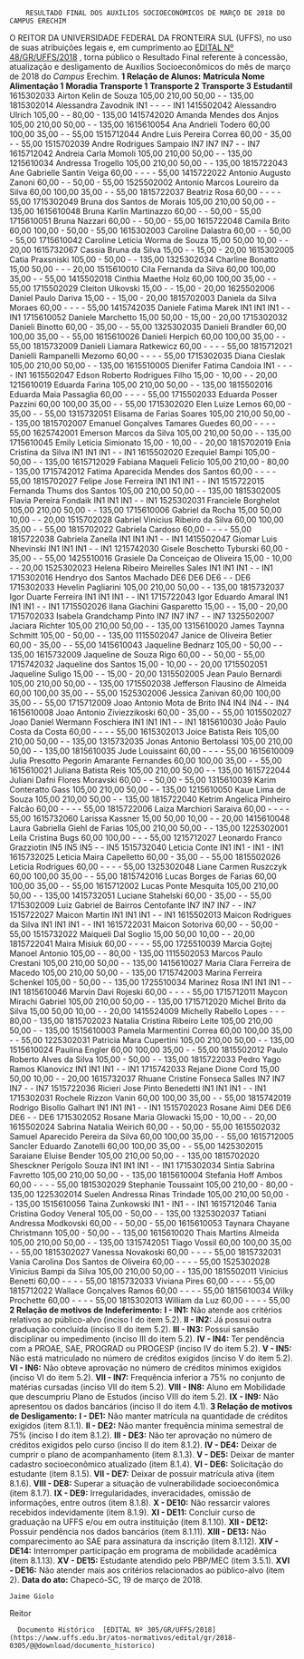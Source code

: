         RESULTADO FINAL DOS AUXÍLIOS SOCIOECONÔMICOS DE MARÇO DE 2018 DO CAMPUS ERECHIM  

 O REITOR DA UNIVERSIDADE FEDERAL DA FRONTEIRA SUL (UFFS), no uso de suas atribuições legais e, em cumprimento ao [EDITAL Nº 48/GR/UFFS/2018](https://www.uffs.edu.br/atos-normativos/edital/gr/2018-0048)  , torna público o Resultado Final referente à concessão, atualização e desligamento de Auxílios Socioeconômicos do mês de março de 2018 do *Campus* Erechim.  **1 Relação de Alunos:**      **Matrícula**    **Nome**    **Alimentação 1**    **Moradia**    **Transporte 1**    **Transporte 2**    **Transporte 3**    **Estudantil**      1615302033   Airton Kelin de Souza   105,00   210,00   50,00   -   -   135,00     1815302014   Alessandra Zavodnik   IN1   -   -   -   -   IN1     1415502042   Alessandro Ulrich   105,00   -   -   80,00   -   135,00     1415742020   Amanda Mendes dos Anjos   105,00   210,00   50,00   -   -   135,00     1615610054   Ana Andrieli Todero   60,00   100,00   35,00   -   -   55,00     1515712044   Andre Luis Pereira Correa   60,00   -   35,00   -   -   55,00     1515702039   Andre Rodrigues Sampaio   IN7   IN7   IN7   -   -   IN7     1615712042   Andreia Carla Momoli   105,00   210,00   50,00   -   -   135,00     1215610034   Andressa Trogello   105,00   210,00   50,00   -   -   135,00     1815722043   Ane Gabrielle Santin Veiga   60,00   -   -   -   -   55,00     1415722022   Antonio Augusto Zanoni   60,00   -   -   50,00   -   55,00     1525502002   Antonio Marcos Loureiro da Silva   60,00   100,00   35,00   -   -   55,00     1815722037   Beatriz Rosa   60,00   -   -   -   -   55,00     1715302049   Bruna dos Santos de Morais   105,00   210,00   50,00   -   -   135,00     1615610048   Bruna Karlin Martinazzo   60,00   -   -   50,00   -   55,00     1715610051   Bruna Nazzari   60,00   -   -   50,00   -   55,00     1615722048   Camila Brito   60,00   100,00   -   50,00   -   55,00     1615302003   Caroline Dalastra   60,00   -   -   50,00   -   55,00     1715610042   Caroline Leticia Worma de Souza   15,00   50,00   10,00   -   -   20,00     1615732067   Cassia Bruna da Silva   15,00   -   -   15,00   -   20,00     1615302005   Catia Praxsniski   105,00   -   50,00   -   -   135,00     1325302034   Charline Bonatto   15,00   50,00   -   -   -   20,00     1515610010   Cila Fernanda da Silva   60,00   100,00   35,00   -   -   55,00     1415502018   Cinthia Maethe Holz   60,00   100,00   35,00   -   -   55,00     1715502029   Cleiton Ulkovski   15,00   -   -   15,00   -   20,00     1625502006   Daniel Paulo Dariva   15,00   -   -   15,00   -   20,00     1815702003   Daniela da Silva Moraes   60,00   -   -   -   -   55,00     1415742035   Daniele Fatima Marek   IN1   IN1   IN1   -   -   IN1     1715610052   Daniele Marchetto   15,00   50,00   -   15,00   -   20,00     1715302032   Danieli Binotto   60,00   -   35,00   -   -   55,00     1325302035   Danieli Brandler   60,00   100,00   35,00   -   -   55,00     1615610026   Danieli Herpich   60,00   100,00   35,00   -   -   55,00     1815732009   Danieli Liamara Ratkewicz   60,00   -   -   -   -   55,00     1815712021   Danielli Rampanelli Mezomo   60,00   -   -   -   -   55,00     1715302035   Diana Cieslak   105,00   210,00   50,00   -   -   135,00     1615510005   Dienifer Fatima Candoia   IN1   -   -   -   -   IN1     1615502047   Edson Roberto Rodrigues Filho   15,00   -   10,00   -   -   20,00     1215610019   Eduarda Farina   105,00   210,00   50,00   -   -   135,00     1815502016   Eduarda Maia Passaglia   60,00   -   -   -   -   55,00     1715502033   Eduarda Posser Pazzini   60,00   100,00   35,00   -   -   55,00     1715302020   Elen Luize Lemos   60,00   -   35,00   -   -   55,00     1315732051   Elisama de Farias Soares   105,00   210,00   50,00   -   -   135,00     1815702007   Emanuel Gonçalves Tamares Guedes   60,00   -   -   -   -   55,00     1625742001   Emerson Marcos da Silva   105,00   210,00   50,00   -   -   135,00     1715610045   Emily Leticia Simionato   15,00   -   10,00   -   -   20,00     1815702019   Enia Cristina da Silva   IN1   IN1   IN1   -   -   IN1     1615502020   Ezequiel Bampi   105,00   -   50,00   -   -   135,00     1615712029   Fabiana Maqueli Felicio   105,00   210,00   -   80,00   -   135,00     1715742012   Fatima Aparecida Mendes dos Santos   60,00   -   -   -   -   55,00     1815702027   Felipe Jose Ferreira   IN1   IN1   IN1   -   -   IN1     1515722015   Fernanda Thums dos Santos   105,00   210,00   50,00   -   -   135,00     1815302005   Flavia Pereira Fondaik   IN1   IN1   IN1   -   -   IN1     1525302031   Franciele Borghelot   105,00   210,00   50,00   -   -   135,00     1715610006   Gabriel da Rocha   15,00   50,00   10,00   -   -   20,00     1515702028   Gabriel Vinicius Ribeiro da Silva   60,00   100,00   35,00   -   -   55,00     1815702022   Gabriela Cardoso   60,00   -   -   -   -   55,00     1815722038   Gabriela Zanella   IN1   IN1   IN1   -   -   IN1     1415502047   Giomar Luis Nhevinski   IN1   IN1   IN1   -   -   IN1     1215742030   Gisele Boschetto Tyburski   60,00   -   35,00   -   -   55,00     1425510016   Grasiele Da Conceiçao de Oliveira   15,00   -   10,00   -   -   20,00     1525302023   Helena Ribeiro Meirelles Sales   IN1   IN1   IN1   -   -   IN1     1715302016   Hendryo dos Santos Machado   DE6   DE6   DE6   -   -   DE6     1715302033   Hevelin Pagliarini   105,00   210,00   50,00   -   -   135,00     1815732037   Igor Duarte Ferreira   IN1   IN1   IN1   -   -   IN1     1715722043   Igor Eduardo Amaral   IN1   IN1   IN1   -   -   IN1     1715502026   Ilana Giachini Gasparetto   15,00   -   -   15,00   -   20,00     1715702033   Isabela Grandchamp Pinto   IN7   IN7   IN7   -   -   IN7     1325502007   Jaciara Richter   105,00   210,00   50,00   -   -   135,00     1315610020   James Taynna Schmitt   105,00   -   50,00   -   -   135,00     1115502047   Janice de Oliveira Betier   60,00   -   35,00   -   -   55,00     1415610043   Jaqueline Bednarz   105,00   -   50,00   -   -   135,00     1615732009   Jaqueline de Souza Rigo   60,00   -   -   50,00   -   55,00     1715742032   Jaqueline dos Santos   15,00   -   10,00   -   -   20,00     1715502051   Jaqueline Suligo   15,00   -   -   15,00   -   20,00     1315502005   Jean Paulo Bernardi   105,00   210,00   50,00   -   -   135,00     1715502038   Jefferson Flausino de Almeida   60,00   100,00   35,00   -   -   55,00     1525302006   Jessica Zanivan   60,00   100,00   35,00   -   -   55,00     1715712009   Joao Antonio Mota de Brito   IN4   IN4   IN4   -   -   IN4     1615610008   Joao Antonio Ziviezzikoski   60,00   -   35,00   -   -   55,00     1015502027   Joao Daniel Wermann Foschiera   IN1   IN1   IN1   -   -   IN1     1815610030   João Paulo Costa da Costa   60,00   -   -   -   -   55,00     1615302013   Joice Batista Reis   105,00   210,00   50,00   -   -   135,00     1315732035   Jonas Antonio Bertolassi   105,00   210,00   50,00   -   -   135,00     1815610035   Jude Louissaint   60,00   -   -   -   -   55,00     1615610009   Julia Presotto Pegorin Amarante Fernandes   60,00   100,00   35,00   -   -   55,00     1615610021   Juliana Batista Reis   105,00   210,00   50,00   -   -   135,00     1615722044   Juliani Dafni Flores Moravski   60,00   -   -   50,00   -   55,00     1315610039   Karim Conteratto Gass   105,00   210,00   50,00   -   -   135,00     1215610050   Kaue Lima de Souza   105,00   210,00   50,00   -   -   135,00     1815722040   Ketrim Angelica Pinheiro Falcão   60,00   -   -   -   -   55,00     1815722006   Laiza Marchiori Saraiva   60,00   -   -   -   -   55,00     1615732060   Larissa Kassner   15,00   50,00   10,00   -   -   20,00     1415610048   Laura Gabriella Giehl de Farias   105,00   210,00   50,00   -   -   135,00     1225302001   Leila Cristina Bugs   60,00   100,00   -   -   -   55,00     1215712027   Leonardo Franco Grazziotin   IN5   IN5   IN5   -   -   IN5     1515732040   Leticia Conte   IN1   IN1   -   IN1   -   IN1     1615732025   Leticia Maira Capelletto   60,00   -   35,00   -   -   55,00     1815502026   Leticia Rodrigues   60,00   -   -   -   -   55,00     1325302048   Liane Carmen Ruszczyk   60,00   100,00   35,00   -   -   55,00     1815742016   Lucas Borges de Farias   60,00   100,00   35,00   -   -   55,00     1615712002   Lucas Ponte Mesquita   105,00   210,00   50,00   -   -   135,00     1415732051   Luciane Stahelski   60,00   -   35,00   -   -   55,00     1715302009   Luiz Gabriel de Bairros Centofante   IN7   IN7   IN7   -   -   IN7     1515722027   Maicon Martin   IN1   IN1   IN1   -   -   IN1     1615502013   Maicon Rodrigues da Silva   IN1   IN1   IN1   -   -   IN1     1615722031   Maicon Sotoriva   60,00   -   -   50,00   -   55,00     1515732022   Maiqueli Dal Soglio   15,00   50,00   10,00   -   -   20,00     1815722041   Maira Misiuk   60,00   -   -   -   -   55,00     1725510039   Marcia Gojtej Manoel Antonio   105,00   -   -   80,00   -   135,00     1115502053   Marcos Paulo Crestani   105,00   210,00   50,00   -   -   135,00     1415610027   Maria Clara Ferreira de Macedo   105,00   210,00   50,00   -   -   135,00     1715742003   Marina Ferreira Schenkel   105,00   -   50,00   -   -   135,00     1725510034   Marinez Rosa   IN1   IN1   IN1   -   -   IN1     1815610046   Marvin Davi Rojeski   60,00   -   -   -   -   55,00     1715712011   Maycon Mirachi Gabriel   105,00   210,00   50,00   -   -   135,00     1715712020   Michel Brito da Silva   15,00   50,00   10,00   -   -   20,00     1415524009   Michelly Rabello Lopes   -   -   -   80,00   -   135,00     1815702023   Natalia Cristina Ribeiro Leite   105,00   210,00   50,00   -   -   135,00     1515610003   Pamela Marmentini Correa   60,00   100,00   35,00   -   -   55,00     1225302031   Patricia Mara Cupertini   105,00   210,00   50,00   -   -   135,00     1515610024   Paulina Engler   60,00   100,00   35,00   -   -   55,00     1815502012   Paulo Roberto Alves da Silva   105,00   -   50,00   -   -   135,00     1815722033   Pedro Yago Ramos Klanovicz   IN1   IN1   IN1   -   -   IN1     1715742033   Rejane Dione Cord   15,00   50,00   10,00   -   -   20,00     1615732037   Rhuane Cristine Fonseca Salles   IN7   IN7   IN7   -   -   IN7     1515722036   Ricieri Jose Pinto Benedetti   IN1   IN1   IN1   -   -   IN1     1715302031   Rochele Rizzon Vanin   60,00   100,00   35,00   -   -   55,00     1815742019   Rodrigo Bisollo Galhart   IN1   IN1   IN1   -   -   IN1     1515702023   Rosane Aimi   DE6   DE6   DE6   -   -   DE6     1715302052   Rosane Maria Glowacki   15,00   -   10,00   -   -   20,00     1615502024   Sabrina Natalia Weirich   60,00   -   -   50,00   -   55,00     1615502032   Samuel Aparecido Pereira da Silva   60,00   100,00   35,00   -   -   55,00     1615712005   Sancler Eduardo Zanotelli   60,00   100,00   35,00   -   -   55,00     1425302015   Saraiane Eluise Bender   105,00   210,00   50,00   -   -   135,00     1815702020   Shesckner Perigolo Souza   IN1   IN1   IN1   -   -   IN1     1715302034   Sintia Sabrina Favretto   105,00   210,00   50,00   -   -   135,00     1815610004   Stefania Hoff Ambos   60,00   -   -   -   -   55,00     1815302029   Stephanie Toussaint   105,00   210,00   -   80,00   -   135,00     1225302014   Suelen Andressa Rinas Trindade   105,00   210,00   50,00   -   -   135,00     1515610056   Taina Zunkowski   IN1   -   IN1   -   -   IN1     1615712046   Tania Cristina Godoy Veneral   105,00   -   50,00   -   -   135,00     1325302037   Tatiani Andressa Modkovski   60,00   -   -   50,00   -   55,00     1615610053   Taynara Chayane Christmann   105,00   -   50,00   -   -   135,00     1615610020   Thais Martins Almeida   105,00   210,00   50,00   -   -   135,00     1315742051   Tiago Vossil   60,00   100,00   35,00   -   -   55,00     1815302027   Vanessa Novakoski   60,00   -   -   -   -   55,00     1815732031   Vania Carolina Dos Santos de Oliveira   60,00   -   -   -   -   55,00     1525302028   Vinicius Bampi da Silva   105,00   210,00   50,00   -   -   135,00     1815502011   Vinicius Benetti   60,00   -   -   -   -   55,00     1815732033   Viviana Pires   60,00   -   -   -   -   55,00     1815712022   Wallace Gonçalves Ramos   60,00   -   -   -   -   55,00     1815610034   Wilky Prochette   60,00   -   -   -   -   55,00     1815302013   William da Luz   60,00   -   -   -   -   55,00      **2 Relação de motivos de Indeferimento:**  **I - IN1:** Não atende aos critérios relativos ao público-alvo (inciso I do item 5.2). **II - IN2:** Já possui outra graduação concluída (inciso II do item 5.2). **III - IN3:** Possui sansão disciplinar ou impedimento (inciso III do item 5.2). **IV - IN4:** Ter pendência com a PROAE, SAE, PROGRAD ou PROGESP (inciso IV do item 5.2). **V - IN5:** Não está matriculado no número de créditos exigidos (inciso V do item 5.2). **VI - IN6:** Não obteve aprovação no número de créditos mínimos exigidos (inciso VI do item 5.2). **VII - IN7:** Frequência inferior a 75% no conjunto de matérias cursadas (inciso VII do item 5.2). **VIII - IN8:** Aluno em Mobilidade que descumpriu Plano de Estudos (inciso VIII do item 5.2). **IX - IN9:** Não apresentou os dados bancários (inciso II do item 4.1).  **3 Relação de motivos de Desligamento:**  **I - DE1:** Não manter matrícula na quantidade de créditos exigidos (item 8.1.1). **II - DE2:** Não manter frequência mínima semestral de 75% (inciso I do item 8.1.2). **III - DE3:** Não ter aprovação no número de créditos exigidos pelo curso (inciso II do item 8.1.2). **IV - DE4:** Deixar de cumprir o plano de acompanhamento (item 8.1.3). **V - DE5:** Deixar de manter cadastro socioeconômico atualizado (item 8.1.4). **VI - DE6:** Solicitação do estudante (item 8.1.5). **VII - DE7:** Deixar de possuir matrícula ativa (item 8.1.6). **VIII - DE8:** Superar a situação de vulnerabilidade socioeconômica (item 8.1.7). **IX - DE9:** Irregularidades, inveracidades, omissão de informações, entre outros (item 8.1.8). **X - DE10:** Não ressarcir valores recebidos indevidamente (item 8.1.9). **XI - DE11:** Concluir curso de graduação na UFFS e/ou em outra instituição (item 8.1.10). **XII - DE12:** Possuir pendência nos dados bancários (item 8.1.11). **XIII - DE13:** Não comparecimento ao SAE para assinatura da inscrição (item 8.1.12). **XIV - DE14:** Interromper participação em programa de mobilidade acadêmica (item 8.1.13). **XV - DE15:** Estudante atendido pelo PBP/MEC (item 3.5.1). **XVI - DE16:** Não atender mais aos critérios relacionados ao público-alvo (item 2).      **Data do ato:** Chapecó-SC, 19 de março de 2018.   
 

    Jaime Giolo   
 Reitor 

      Documento Histórico  [EDITAL Nº 305/GR/UFFS/2018](https://www.uffs.edu.br/atos-normativos/edital/gr/2018-0305/@@download/documento_historico)     
      